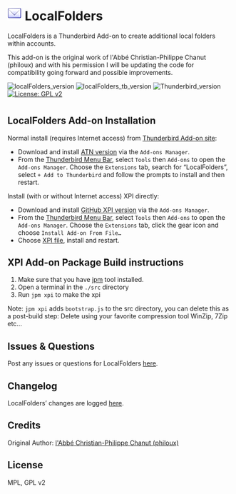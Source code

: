 # ![LocalFolders icon](src/chrome/skin/classic/localfolder-32x32.png "LocalFolders")  LocalFolders

LocalFolders is a Thunderbird Add-on to create additional local folders within accounts.

This add-on is the original work of l'Abbé Christian-Philippe Chanut (philoux) and with his permission I will be updating
the code for compatibility going forward and possible improvements.

![localFolders_version](https://img.shields.io/badge/version-v0.8.15-darkorange.png?label=LocalFolder)
![localFolders_tb_version](https://img.shields.io/badge/version-v0.8.15-blue.png?label=Thunderbird%20Add-on)
![Thunderbird_version](https://img.shields.io/badge/version-v60.0_--_65.*-blue.png?label=Thunderbird)
[![License: GPL v2](https://img.shields.io/badge/License-MPL,%20GPL%20v2-red.png)](src/LICENSE)
#

## LocalFolders Add-on Installation

Normal install (requires Internet access) from [Thunderbird Add-on site](https://addons.thunderbird.net/):
- Download and install [ATN version](https://addons.thunderbird.net/addon/localfolder/) via the ``Add-ons Manager``.
- From the [Thunderbird Menu Bar](https://support.mozilla.org/en-US/kb/display-thunderbird-menus-and-toolbar), select ``Tools`` then ``Add-ons`` to open the ``Add-ons Manager``. Choose the ``Extensions`` tab, search for “LocalFolders”, select ``+ Add to Thunderbird`` and follow the prompts to install and then restart.

Install (with or without Internet access) XPI directly:
- Download and install [GitHub XPI version](xpi) via the ``Add-ons Manager``.
- From the [Thunderbird Menu Bar](https://support.mozilla.org/en-US/kb/display-thunderbird-menus-and-toolbar), select ``Tools`` then ``Add-ons`` to open the ``Add-ons Manager``. Choose the ``Extensions`` tab, click the gear icon and choose ``Install Add-on From File…``
- Choose [XPI file](xpi), install and restart.

## XPI Add-on Package Build instructions

1. Make sure that you have [jpm](https://developer.mozilla.org/en-US/Add-ons/SDK/Tools/jpm#Installation) tool installed.
2. Open a terminal in the ``./src`` directory
3. Run ``jpm xpi`` to make the xpi

Note: ``jpm xpi`` adds ``bootstrap.js`` to the src directory, you can delete this as a post-build step: 
Delete using your favorite compression tool WinZip, 7Zip etc…

## Issues & Questions
Post any issues or questions for LocalFolders [here](https://github.com/cleidigh/Localfolder-TB/issues).

## Changelog
LocalFolders’ changes are logged [here](CHANGELOG.md).

## Credits
Original Author: [l'Abbé Christian-Philippe Chanut (philoux)](https://addons.thunderbird.net/user/philoux/ "l'Abbé Christian-Philippe Chanut (philoux)")

## License
MPL, GPL v2
